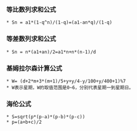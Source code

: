 ### 等比数列求和公式
    * Sn = a1*(1-q^n)/(1-q)=(a1-an*q)/(1-q)
### 等差数列求和公式
    * Sn = n*(a1+an)/2=a1*n+n*(n-1)/d
### 基姆拉尔森计算公式
    * W= (d+2*m+3*(m+1)/5+y+y/4-y/100+y/400+1)%7
    * W表示星期，W的取值范围是0~6，分别代表星期一到星期日。
### 海伦公式
    * S=sqrt(p*(p-a)*(p-b)*(p-c))
    * p=(a+b+c)/2
